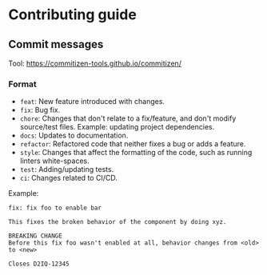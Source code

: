 # Contributing guide

## Commit messages

Tool: https://commitizen-tools.github.io/commitizen/

### Format

- `feat`: New feature introduced with changes.
- `fix`: Bug fix.
- `chore`: Changes that don't relate to a fix/feature, and don't modify source/test files. Example: updating project dependencies.
- `docs`: Updates to documentation.
- `refactor`: Refactored code that neither fixes a bug or adds a feature.
- `style`: Changes that affect the formatting of the code, such as running linters white-spaces.
- `test`: Adding/updating tests.
- `ci`: Changes related to CI/CD.

Example:

```
fix: fix foo to enable bar

This fixes the broken behavior of the component by doing xyz.

BREAKING CHANGE
Before this fix foo wasn't enabled at all, behavior changes from <old> to <new>

Closes D2IQ-12345
```
